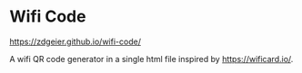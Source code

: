 # Wifi Code

https://zdgeier.github.io/wifi-code/

A wifi QR code generator in a single html file inspired by https://wificard.io/.

